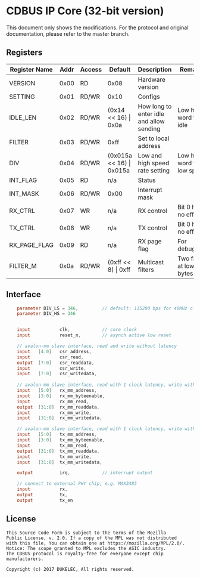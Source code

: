 [//]: # (IP Core for CDBUS Protocol)

CDBUS IP Core (32-bit version)
=======================================

This document only shows the modifications. For the protocol and original documentation, please refer to the master branch.


## Registers
 
| Register Name |Addr     | Access | Default                    | Description                               | Remarks                       |
|---------------|---------|--------|----------------------------|-------------------------------------------|-------------------------------|
| VERSION       |  0x00   | RD     | 0x08                       | Hardware version                          |                               |
| SETTING       |  0x01   | RD/WR  | 0x10                       | Configs                                   |                               |
| IDLE_LEN      |  0x02   | RD/WR  | (0x14 << 16) \| 0x0a       | How long to enter idle and allow sending  | Low half word for idle        |
| FILTER        |  0x03   | RD/WR  | 0xff                       | Set to local address                      |                               |
| DIV           |  0x04   | RD/WR  | (0x015a << 16) \| 0x015a   | Low and high speed rate setting           | Low half word for low speed   |
| INT_FLAG      |  0x05   | RD     | n/a                        | Status                                    |                               |
| INT_MASK      |  0x06   | RD/WR  | 0x00                       | Interrupt mask                            |                               |
| RX_CTRL       |  0x07   | WR     | n/a                        | RX control                                | Bit 0 has no effect           |
| TX_CTRL       |  0x08   | WR     | n/a                        | TX control                                | Bit 0 has no effect           |
| RX_PAGE_FLAG  |  0x09   | RD     | n/a                        | RX page flag                              | For debugging                 |
| FILTER_M      |  0x0a   | RD/WR  | (0xff << 8) \| 0xff        | Multicast filters                         | Two filters at low bytes      |



## Interface

```verilog
    parameter DIV_LS = 346,         // default: 115200 bps for 40MHz clk
    parameter DIV_HS = 346


    input           clk,            // core clock
    input           reset_n,        // asynch active low reset

    // avalon-mm slave interface, read and write without latency
    input   [4:0]   csr_address,
    input           csr_read,
    output  [7:0]   csr_readdata,
    input           csr_write,
    input   [7:0]   csr_writedata,
 
    // avalon-mm slave interface, read with 1 clock latency, write without latency
    input   [5:0]   rx_mm_address,
    input   [3:0]   rx_mm_byteenable,
    input           rx_mm_read,
    output  [31:0]  rx_mm_readdata,
    input           rx_mm_write,
    input   [31:0]  rx_mm_writedata,

    // avalon-mm slave interface, read with 1 clock latency, write without latency
    input   [5:0]   tx_mm_address,
    input   [3:0]   tx_mm_byteenable,
    input           tx_mm_read,
    output  [31:0]  tx_mm_readdata,
    input           tx_mm_write,
    input   [31:0]  tx_mm_writedata,

    output          irq,            // interrupt output

    // connect to external PHY chip, e.g. MAX3485
    input           rx,
    output          tx,
    output          tx_en
```

## License
```
This Source Code Form is subject to the terms of the Mozilla
Public License, v. 2.0. If a copy of the MPL was not distributed
with this file, You can obtain one at https://mozilla.org/MPL/2.0/.
Notice: The scope granted to MPL excludes the ASIC industry.
The CDBUS protocol is royalty-free for everyone except chip manufacturers.

Copyright (c) 2017 DUKELEC, All rights reserved.
```

